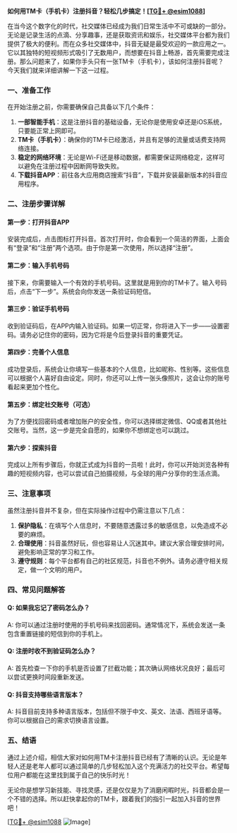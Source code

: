 **如何用TM卡（手机卡）注册抖音？轻松几步搞定！[[TG💪+ @esim1088](https://t.me/s/esim1088)]**

在当今这个数字化的时代，社交媒体已经成为我们日常生活中不可或缺的一部分。无论是记录生活的点滴、分享趣事，还是获取资讯和娱乐，社交媒体平台都为我们提供了极大的便利。而在众多社交媒体中，抖音无疑是最受欢迎的一款应用之一。它以其独特的短视频形式吸引了无数用户，而想要在抖音上畅游，首先需要完成注册。那么问题来了，如果你手头只有一张TM卡（手机卡），该如何注册抖音呢？今天我们就来详细讲解一下这一过程。

### 一、准备工作

在开始注册之前，你需要确保自己具备以下几个条件：

1. **一部智能手机**：这是注册抖音的基础设备，无论你是使用安卓还是iOS系统，只要能正常上网即可。
2. **TM卡（手机卡）**：确保你的TM卡已经激活，并且有足够的流量或话费支持网络连接。
3. **稳定的网络环境**：无论是Wi-Fi还是移动数据，都需要保证网络稳定，这样可以避免在注册过程中因断网导致失败。
4. **下载抖音APP**：前往各大应用商店搜索“抖音”，下载并安装最新版本的抖音应用程序。

### 二、注册步骤详解

#### 第一步：打开抖音APP

安装完成后，点击图标打开抖音。首次打开时，你会看到一个简洁的界面，上面会有“登录”和“注册”两个选项。由于你是第一次使用，所以选择“注册”。

#### 第二步：输入手机号码

接下来，你需要输入一个有效的手机号码。这里就是用到你的TM卡了。输入号码后，点击“下一步”。系统会向你发送一条验证码短信。

#### 第三步：验证手机号码

收到验证码后，在APP内输入验证码。如果一切正常，你将进入下一步——设置密码。请务必记住你的密码，因为它将是今后登录抖音的重要凭证。

#### 第四步：完善个人信息

成功登录后，系统会让你填写一些基本的个人信息，比如昵称、性别等。这些信息可以根据个人喜好自由设定。同时，你还可以上传一张头像照片，这会让你的账号看起来更加个性化。

#### 第五步：绑定社交账号（可选）

为了方便找回密码或者增加账户的安全性，你可以选择绑定微信、QQ或者其他社交账号。当然，这一步是完全自愿的，如果你不想绑定也可以跳过。

#### 第六步：探索抖音

完成以上所有步骤后，你就正式成为抖音的一员啦！此时，你可以开始浏览各种有趣的短视频内容，也可以尝试自己拍摄视频，与全球的用户分享你的生活点滴。

### 三、注意事项

虽然注册抖音并不复杂，但在实际操作过程中仍需注意以下几点：

1. **保护隐私**：在填写个人信息时，不要随意透露过多的敏感信息，以免造成不必要的麻烦。
2. **合理使用**：抖音虽然好玩，但也容易让人沉迷其中。建议大家合理安排时间，避免影响正常的学习和工作。
3. **遵守规则**：每个平台都有自己的社区规范，抖音也不例外。请务必遵守相关规定，做一个文明的用户。

### 四、常见问题解答

#### Q: 如果我忘记了密码怎么办？
A: 你可以通过注册时使用的手机号码来找回密码。通常情况下，系统会发送一条包含重置链接的短信到你的手机上。

#### Q: 注册时收不到验证码怎么办？
A: 首先检查一下你的手机是否设置了拦截功能；其次确认网络状况良好；最后可以尝试更换时间段重新发送。

#### Q: 抖音支持哪些语言版本？
A: 抖音目前支持多种语言版本，包括但不限于中文、英文、法语、西班牙语等。你可以根据自己的需求切换语言设置。

### 五、结语

通过上述介绍，相信大家对如何用TM卡注册抖音已经有了清晰的认识。无论是年轻人还是老年人都可以通过简单的几步轻松加入这个充满活力的社交平台。希望每位用户都能在这里找到属于自己的快乐时光！

无论你是想学习新技能、寻找灵感，还是仅仅是为了消磨闲暇时光，抖音都会是一个不错的选择。所以赶快拿起你的TM卡，跟着我们的指引一起加入抖音的世界吧！

[[TG💪+ @esim1088](https://t.me/s/esim1088) ![Image](https://i.postimg.cc/4NQfJmqS/Snipaste-2025-05-13-00-14-12.png)]